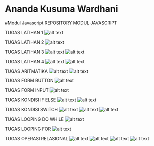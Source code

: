# Ananda Kusuma Wardhani
#Modul Javascript
REPOSITORY MODUL JAVASCRIPT

TUGAS LATIHAN 1
![alt text](https://github.com/AnandaKW/MODUL-JAVASCRIPT/blob/master/Latihan%201/Latihan%201.png)

TUGAS LATIHAN 2
![alt text](https://github.com/AnandaKW/MODUL-JAVASCRIPT/blob/master/Latihan%202/Latihan%202.png)

TUGAS LATIHAN 3
![alt text](https://github.com/AnandaKW/MODUL-JAVASCRIPT/blob/master/Latihan%203/Latihan%203%20(1).png)
![alt text](https://github.com/AnandaKW/MODUL-JAVASCRIPT/blob/master/Latihan%203/Latihan%203%20(2).png)

TUGAS LATIHAN 4
![alt text](https://github.com/AnandaKW/MODUL-JAVASCRIPT/blob/master/Latihan%204/Latihan%204%20(1).png)
![alt text](https://github.com/AnandaKW/MODUL-JAVASCRIPT/blob/master/Latihan%204/Latihan%204(2).png)

TUGAS ARITMATIKA
![alt text](https://github.com/AnandaKW/MODUL-JAVASCRIPT/blob/master/JAVASCRIPT-Aritmatika/Aritmatika%201.png)
![alt text](https://github.com/AnandaKW/MODUL-JAVASCRIPT/blob/master/JAVASCRIPT-Aritmatika/Aritmatika%202.png)

TUGAS FORM BUTTON
![alt text](https://github.com/AnandaKW/MODUL-JAVASCRIPT/blob/master/JAVASCRIPT-FormButton/formbutton.png)

TUGAS FORM INPUT
![alt text](https://github.com/AnandaKW/MODUL-JAVASCRIPT/blob/master/JAVASCRIPT-FormInput/FormInput.png)

TUGAS KONDISI IF ELSE
![alt text](https://github.com/AnandaKW/MODUL-JAVASCRIPT/blob/master/JAVASCRIPT-KondisiIfElse/If%20else%201.png)
![alt text](https://github.com/AnandaKW/MODUL-JAVASCRIPT/blob/master/JAVASCRIPT-KondisiIfElse/If%20else%202.png)

TUGAS KONDISI SWITCH
![alt text](https://github.com/AnandaKW/MODUL-JAVASCRIPT/blob/master/JAVASCRIPT-KondisiSwitch/Switch%201.png)
![alt text](https://github.com/AnandaKW/MODUL-JAVASCRIPT/blob/master/JAVASCRIPT-KondisiSwitch/Switch%202.png)
![alt text](https://github.com/AnandaKW/MODUL-JAVASCRIPT/blob/master/JAVASCRIPT-KondisiSwitch/Switch%203.png)

TUGAS LOOPING DO WHILE
![alt text](https://github.com/AnandaKW/MODUL-JAVASCRIPT/blob/master/JAVASCRIPT-LoopingDoWhile/Looping%20Do%20While.png)

TUGAS LOOPING FOR
![alt text](https://github.com/AnandaKW/MODUL-JAVASCRIPT/blob/master/JAVASCRIPT-LoopingFor/Looping%20For.png)

TUGAS OPERASI RELASIONAL
![alt text](https://github.com/AnandaKW/MODUL-JAVASCRIPT/blob/master/JAVASCRIPT-Operasirelasional/relasional%201.png)
![alt text](https://github.com/AnandaKW/MODUL-JAVASCRIPT/blob/master/JAVASCRIPT-Operasirelasional/relasional%202.png)
![alt text](https://github.com/AnandaKW/MODUL-JAVASCRIPT/blob/master/JAVASCRIPT-Operasirelasional/relasional%203.png)
![alt text](https://github.com/AnandaKW/MODUL-JAVASCRIPT/blob/master/JAVASCRIPT-Operasirelasional/relasional%204.png)
